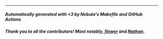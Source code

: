---

##### Automatically generated with <3 by Nebula's Makefile and GitHub Actions

##### Thank you to all the contributors! Most notably, [flower](https://twitter.com/flowerible) and [Nathan](https://github.com/verygenericname).